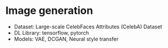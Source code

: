 # Image generation

- Dataset: Large-scale CelebFaces Attributes (CelebA) Dataset
- DL Library: tensorflow, pytorch
- Models: VAE, DCGAN, Neural style transfer